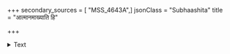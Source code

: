 +++
secondary_sources = [ "MSS_4643A",]
jsonClass = "Subhaashita"
title = "आत्मानमाख्याति हि"

+++

<details><summary>Text</summary>

आत्मानमाख्याति हि कर्मभिर्नरः स्वशीलचारित्रकृतैः शुभाशुभैः।  
प्रनष्टमप्यात्मकुलं तथा नरः पुनः प्रकाशं कुरुते स्वकर्मभिः॥
</details>
